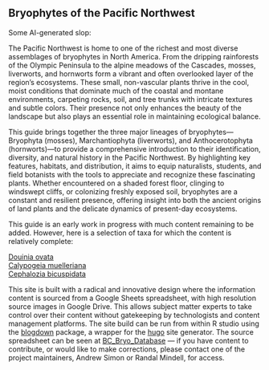 ---
---

## Bryophytes of the Pacific Northwest

Some AI-generated slop:

The Pacific Northwest is home to one of the richest and most diverse assemblages of bryophytes in North America.
From the dripping rainforests of the Olympic Peninsula to the alpine meadows of the Cascades, mosses, liverworts, and
hornworts form a vibrant and often overlooked layer of the region’s ecosystems. These small, non-vascular plants thrive
in the cool, moist conditions that dominate much of the coastal and montane environments, carpeting rocks, soil, and
tree trunks with intricate textures and subtle colors. Their presence not only enhances the beauty of the landscape but
also plays an essential role in maintaining ecological balance.

This guide brings together the three major lineages of bryophytes—Bryophyta (mosses), Marchantiophyta (liverworts), and
Anthocerotophyta (hornworts)—to provide a comprehensive introduction to their identification, diversity, and natural
history in the Pacific Northwest. By highlighting key features, habitats, and distribution, it aims to equip
naturalists, students, and field botanists with the tools to appreciate and recognize these fascinating plants. Whether
encountered on a shaded forest floor, clinging to windswept cliffs, or colonizing freshly exposed soil, bryophytes are a
constant and resilient presence, offering insight into both the ancient origins of land plants and the delicate dynamics
of present-day ecosystems.

This guide is an early work in progress with much content remaining to be added. However, here is a selection of
taxa for which the content is relatively complete:

[Douinia ovata](</taxa/Douinia ovata>)\
[Calypogeia muelleriana](</taxa/Calypogeia muelleriana>)\
[Cephalozia bicuspidata](</taxa/Cephalozia bicuspidata>)

This site is built with a radical and innovative design where the information content is sourced from a Google
Sheets spreadsheet, with high resolution source images in Google Drive. This allows subject matter experts to take control
over their content without gatekeeping by technologists and content management platforms. The site build can be run
from within R studio using the [blogdown](https://bookdown.org/yihui/blogdown/) package, a wrapper for the [hugo](https://gohugo.io/) site generator. The source
spreadsheet can be seen at [BC_Bryo_Database](https://docs.google.com/spreadsheets/d/1MG7C7GX1Tl2RO_vHuMwUo8quhzYZd_mElWRnPuNbpj8/edit?gid=0#gid=0)
— if you have content to contribute, or would like to make corrections, please contact one of the project maintainers,
Andrew Simon or Randal Mindell, for access.
